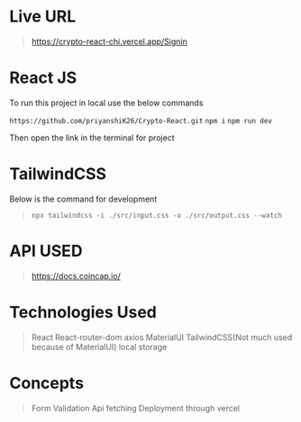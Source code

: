 # Live URL

> https://crypto-react-chi.vercel.app/Signin

# React JS

To run this project in local
use the below commands

`https://github.com/priyanshiK26/Crypto-React.git`
`npm i`
`npm run dev`

Then open the link in the terminal for project

# TailwindCSS

Below is the command for development

> `npx tailwindcss -i ./src/input.css -o ./src/output.css --watch`

# API USED

> https://docs.coincap.io/

# Technologies Used

> React
> React-router-dom
> axios
> MaterialUI
> TailwindCSS(Not much used because of MaterialUI)
> local storage

# Concepts

> Form Validation
> Api fetching
> Deployment through vercel
